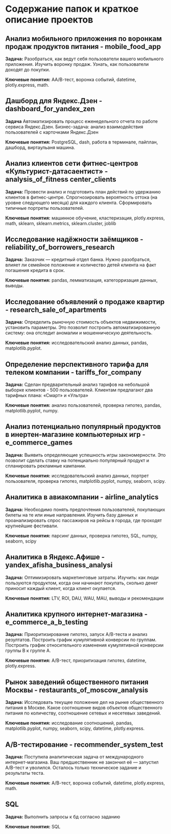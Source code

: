 # Содержание папок и краткое описание проектов

## Анализ мобильного приложения по воронкам продаж продуктов питания - mobile_food_app

**Задача:**
Разобраться, как ведут себя пользователи вашего мобильного приложения.
Изучить воронку продаж. Узнать, как пользователи доходят до покупки. 

**Ключевые понятия:** АА/В-тест, воронка событий,  datetime, plotly.express, math.


## Дашборд для Яндекс.Дзен - dashboard_for_yandex_zen 

**Задача**
Автоматизировать процесс еженедельного отчета по работе сервиса Яндекс.Дзен. 
Бизнес-задача: анализ взаимодействия пользователей с карточками Яндекс.Дзен

**Ключевые понятия:** PostgreSQL, dash, работа в терминале, пайплан, дашборд, виртаульаня машина.


## Анализ клиентов сети фитнес-центров «Культурист-датасаентист» - analysis_of_fitness center_clients

**Задача:**
Провести анализ и подготовить план действий по удержанию клиентов в фитнес-центре. 
Спрогнозировать вероятность оттока (на уровне следующего месяца) для каждого клиента.
Сформировать типичные портреты пользователей.

**Ключевые понятия:** машинное обучение, кластеризация, plotly.express, math, sklearn, sklearn.metrics, sklearn.cluster, joblib


##  Исследование надёжности заёмщиков - reliability_of_borrowers_research

**Задача:**
Заказчик — кредитный отдел банка. Нужно разобраться, влияет ли семейное
положение и количество детей клиента на факт погашения кредита в срок.

**Ключевые понятия:** pandas, лемматизация, категорризация данных, выводы.


## Исследование объявлений о продаже квартир - research_sale_of_apartments

**Задача:**
Определить рыночную стоимость объектов недвижимости, установить параметры. 
Это позволит построить автоматизированную систему: она отследит аномалии и мошенническую деятельность.

**Ключевые понятия:** исследовательский анализ данных, pandas, matplotlib.pyplot.


## Определение перспективного тарифа для телеком компании - tariffs_for_company

**Задача:**
Сделан предварительный анализ тарифов на небольшой выборке клиентов - 500 пользователей. Клиентам
предлагают два тарифных плана: «Смарт» и «Ультра»

**Ключевые понятия:** анализ пользователей, проверка гипотез, pandas, matplotlib.pyplot, numpy.


## Анализ потенциально популярный продуктов в инертен-магазине компьютерных игр - e_commerce_games

**Задача:**
 Выявить определяющие успешность игры закономерности. 
 Это позволит сделать ставку на потенциально популярный продукт и спланировать рекламные кампании.
 
 **Ключевые понятия:** исследовательский анализ данных, портрет пользователя, проверка гипотез, matplotlib.pyplot, numpy, seaborn, scipy.


## Аналитика в авиакомпании - airline_analytics

**Задача:**
Необходимо понять предпочтения пользователей, покупающих билеты на те или иные направления. 
Изучить базу данных и проанализировать спрос пассажиров на рейсы в города, где проходят крупнейшие фестивали.

**Ключевые понятия:** парсинг данных, проверка гипотез, SQL, numpy, seaborn, scipy


## Аналитика в Яндекс.Афише - yandex_afisha_business_analysi

**Задача:**
Оптимизировать маркетинговые затраты. Изучить: как
люди пользуются продуктом, когда они начинают покупать, сколько денег приносит каждый клиент, когда клиент окупается.

**Ключевые понятия:** LTV, ROI, DAU, WAU, MAU, выводы и рекомендации


## Аналитика крупного интернет-магазина - e_commerce_a_b_testing

**Задача:**
Приоритизирование гипотез, запуск A/B-теста и анализ резултатов. Построить
график кумулятивной конверсии по группам. Построить график относительного изменения кумулятивной конверсии группы B к группе A.

**Ключевые понятия:** A/B-тест, приоритизация гипотез,  datetime, plotly.express.


## Рынок заведений общественного питания Москвы - restaurants_of_moscow_analysis

**Задача:**
Исследовать текущее положение
дел на рынке общественного питания в Москве. Какое соотношение видов объектов общественного питания по количеству, соотношение сетевых и несетевых заведений.

**Ключевые понятия:** исследование соотношений,  pandas, matplotlib.pyplot, numpy, seaborn, scipy, datetime, plotly.express.


## A/B-тестирование - recommender_system_test


**Задача:**
Поступила аналитическая задача от международного интернет-магазина. Ваш предшественник не закончил её — запустил А/B-тест и уволился. Осталось только техническое задание и результаты теста.

**Ключевые понятия:** А/В-тест, воронка событий,  datetime, plotly.express, math.


## SQL


**Задача:**
Выполнить запросы к бд согласно заданию

**Ключевые понятия:**  SQL
